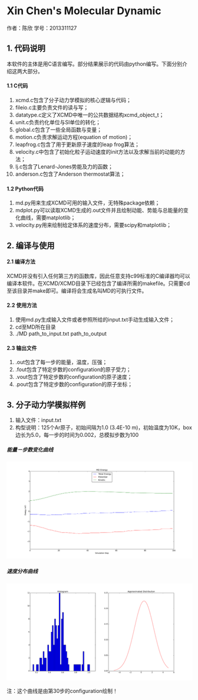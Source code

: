# Xin Chen's Molecular Dynamic

作者：陈欣
学号：2013311127

## 1. 代码说明

本软件的主体是用C语言编写。部分结果展示的代码由python编写。下面分别介绍这两大部分。

#### 1.1 C代码

1. xcmd.c包含了分子动力学模拟的核心逻辑与代码；
2. fileio.c主要负责文件的读与写；
3. datatype.c定义了XCMD中唯一的公共数据结构xcmd_object_t；
4. unit.c负责约化单位与SI单位的转化；
5. global.c包含了一些全局函数与变量；
6. motion.c负责求解运动方程(equation of motion)；
7. leapfrog.c包含了用于更新原子速度的leap frog算法；
8. velocity.c中包含了初始化粒子运动速度的init方法以及求解当前的动能的方法；
9. lj.c包含了Lenard-Jones势能及力的函数；
10. anderson.c包含了Anderson thermostat算法；

#### 1.2 Python代码

1. md.py用来生成XCMD可用的输入文件，无特殊package依赖；
2. mdplot.py可以读取XCMD生成的.out文件并且绘制动能、势能与总能量的变化曲线，需要matplotlib；
3. velocity.py用来绘制给定体系的速度分布，需要scipy和matplotlib；

## 2. 编译与使用

#### 2.1 编译方法

XCMD并没有引入任何第三方的函数库，因此任意支持c99标准的C编译器均可以编译本软件。在XCMD/XCMD目录下已经包含了编译所需的makefile。只需要cd至该目录并make即可。编译将会生成名叫MD的可执行文件。

#### 2.2 使用方法

1. 使用md.py生成输入文件或者参照所给的input.txt手动生成输入文件；
2. cd至MD所在目录
3. ./MD path_to_input.txt path_to_output

#### 2.3 输出文件

1. .out包含了每一步的能量，温度，压强；
2. .fout包含了特定步数的configuration的原子受力；
3. .vout包含了特定步数的configuration的原子速度；
4. .pout包含了特定步数的configuration的原子坐标；

## 3. 分子动力学模拟样例

1. 输入文件：input.txt
2. 构型说明：125个Ar原子，初始间隔为1.0 (3.4E-10 m)，初始温度为10K，box边长为5.0，每一步的时间为0.002，总模拟步数为100

##### 能量－步数变化曲线

![Energy](doc/Images/Energy.png)

##### 速度分布曲线

![Velocity](doc/Images/Velocity.png)

注：这个曲线是由第30步的configuration绘制！